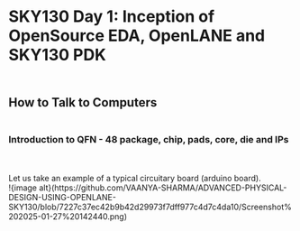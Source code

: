 # SKY130 Day 1: Inception of OpenSource EDA, OpenLANE and SKY130 PDK
## <br> How to Talk to Computers
### <br> Introduction to QFN - 48 package, chip, pads, core, die and IPs
<br>
<br> Let us take an example of a typical circuitary board (arduino board). 
<br> !{image alt}(https://github.com/VAANYA-SHARMA/ADVANCED-PHYSICAL-DESIGN-USING-OPENLANE-SKY130/blob/7227c37ec42b9b42d29973f7dff977c4d7c4da10/Screenshot%202025-01-27%20142440.png)
